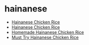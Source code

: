 # hainanese

 * [Hainanese Chicken Rice](../../index/h/hainanese-chicken-rice-103554.json)
 * [Hainanese Chicken Rice](../../index/h/hainanese-chicken-rice.json)
 * [Homemade Hainanese Chicken Rice](../../index/h/homemade-hainanese-chicken-rice.json)
 * [Must Try Hainanese Chicken Rice](../../index/m/must-try-hainanese-chicken-rice.json)
